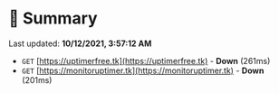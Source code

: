 # 📖 Summary
Last updated: **10/12/2021, 3:57:12 AM**

- `GET` [https://uptimerfree.tk](https://uptimerfree.tk) - **Down** (261ms)
- `GET` [https://monitoruptimer.tk](https://monitoruptimer.tk) - **Down** (201ms)
